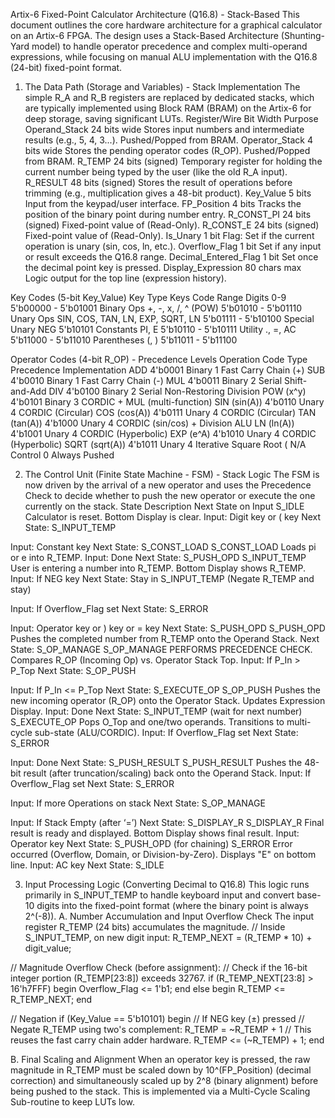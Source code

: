 Artix-6 Fixed-Point Calculator Architecture (Q16.8) - Stack-Based
This document outlines the core hardware architecture for a graphical calculator on an Artix-6 FPGA. The design uses a Stack-Based Architecture (Shunting-Yard model) to handle operator precedence and complex multi-operand expressions, while focusing on manual ALU implementation with the Q16.8 (24-bit) fixed-point format.
1. The Data Path (Storage and Variables) - Stack Implementation
The simple R_A and R_B registers are replaced by dedicated stacks, which are typically implemented using Block RAM (BRAM) on the Artix-6 for deep storage, saving significant LUTs.
Register/Wire
Bit Width
Purpose
Operand_Stack
24 bits wide
Stores input numbers and intermediate results (e.g., 5, 4, 3...). Pushed/Popped from BRAM.
Operator_Stack
4 bits wide
Stores the pending operator codes (R_OP). Pushed/Popped from BRAM.
R_TEMP
24 bits (signed)
Temporary register for holding the current number being typed by the user (like the old R_A input).
R_RESULT
48 bits (signed)
Stores the result of operations before trimming (e.g.,  multiplication gives a 48-bit product).
Key_Value
5 bits
Input from the keypad/user interface.
FP_Position
4 bits
Tracks the position of the binary point during number entry.
R_CONST_PI
24 bits (signed)
Fixed-point value of  (Read-Only).
R_CONST_E
24 bits (signed)
Fixed-point value of  (Read-Only).
Is_Unary
1 bit
Flag: Set if the current operation is unary (sin, cos, ln, etc.).
Overflow_Flag
1 bit
Set if any input or result exceeds the Q16.8 range.
Decimal_Entered_Flag
1 bit
Set once the decimal point key is pressed.
Display_Expression
80 chars max
Logic output for the top line (expression history).

Key Codes (5-bit Key_Value)
Key Type
Keys
Code Range
Digits
0-9
5'b00000 - 5'b01001
Binary Ops
+, -, x, /, ^ (POW)
5'b01010 - 5'b01110
Unary Ops
SIN, COS, TAN, LN, EXP, SQRT, LN
5'b01111 - 5'b10100
Special Unary
NEG
5'b10101
Constants
PI, E
5'b10110 - 5'b10111
Utility
., =, AC
5'b11000 - 5'b11010
Parentheses
(, )
5'b11011 - 5'b11100

Operator Codes (4-bit R_OP) - Precedence Levels
Operation
Code
Type
Precedence
Implementation
ADD
4'b0001
Binary
1
Fast Carry Chain (+)
SUB
4'b0010
Binary
1
Fast Carry Chain (-)
MUL
4'b0011
Binary
2
Serial Shift-and-Add
DIV
4'b0100
Binary
2
Serial Non-Restoring Division
POW (x^y)
4'b0101
Binary
3
CORDIC + MUL (multi-function)
SIN (sin(A))
4'b0110
Unary
4
CORDIC (Circular)
COS (cos(A))
4'b0111
Unary
4
CORDIC (Circular)
TAN (tan(A))
4'b1000
Unary
4
CORDIC (sin/cos) + Division ALU
LN (ln(A))
4'b1001
Unary
4
CORDIC (Hyperbolic)
EXP (e^A)
4'b1010
Unary
4
CORDIC (Hyperbolic)
SQRT (sqrt(A))
4'b1011
Unary
4
Iterative Square Root
(
N/A
Control
0
Always Pushed

2. The Control Unit (Finite State Machine - FSM) - Stack Logic
The FSM is now driven by the arrival of a new operator and uses the Precedence Check to decide whether to push the new operator or execute the one currently on the stack.
State
Description
Next State on Input
S_IDLE
Calculator is reset. Bottom Display is clear.
Input: Digit key or ( key
Next State: S_INPUT_TEMP

Input: Constant key
Next State: S_CONST_LOAD
S_CONST_LOAD
Loads pi or e into R_TEMP.
Input: Done
Next State: S_PUSH_OPD
S_INPUT_TEMP
User is entering a number into R_TEMP. Bottom Display shows R_TEMP.
Input: If NEG key
Next State: Stay in S_INPUT_TEMP (Negate R_TEMP and stay)

Input: If Overflow_Flag set
Next State: S_ERROR

Input: Operator key or ) key or = key
Next State: S_PUSH_OPD
S_PUSH_OPD
Pushes the completed number from R_TEMP onto the Operand Stack.
Next State: S_OP_MANAGE
S_OP_MANAGE
PERFORMS PRECEDENCE CHECK. Compares R_OP (Incoming Op) vs. Operator Stack Top.
Input: If P_In > P_Top
Next State: S_OP_PUSH

Input: If P_In <= P_Top
Next State: S_EXECUTE_OP
S_OP_PUSH
Pushes the new incoming operator (R_OP) onto the Operator Stack. Updates Expression Display.
Input: Done
Next State: S_INPUT_TEMP (wait for next number)
S_EXECUTE_OP
Pops O_Top and one/two operands. Transitions to multi-cycle sub-state (ALU/CORDIC).
Input: If Overflow_Flag set
Next State: S_ERROR

Input: Done
Next State: S_PUSH_RESULT
S_PUSH_RESULT
Pushes the 48-bit result (after truncation/scaling) back onto the Operand Stack.
Input: If Overflow_Flag set
Next State: S_ERROR

Input: If more Operations on stack
Next State: S_OP_MANAGE

Input: If Stack Empty (after ‘=’)
Next State: S_DISPLAY_R
S_DISPLAY_R
Final result is ready and displayed. Bottom Display shows final result.
Input: Operator key
Next State: S_PUSH_OPD (for chaining)
S_ERROR
Error occurred (Overflow, Domain, or Division-by-Zero). Displays "E" on bottom line.
Input: AC key
Next State: S_IDLE

3. Input Processing Logic (Converting Decimal to Q16.8)
This logic runs primarily in S_INPUT_TEMP to handle keyboard input and convert base-10 digits into the fixed-point format (where the binary point is always 2^(-8)).
A. Number Accumulation and Input Overflow Check
The input register R_TEMP (24 bits) accumulates the magnitude.
// Inside S_INPUT_TEMP, on new digit input:
R_TEMP_NEXT = (R_TEMP * 10) + digit_value;

// Magnitude Overflow Check (before assignment):
// Check if the 16-bit integer portion (R_TEMP[23:8]) exceeds 32767.
if (R_TEMP_NEXT[23:8] > 16'h7FFF) begin
    Overflow_Flag <= 1'b1;
end else begin
    R_TEMP <= R_TEMP_NEXT;
end

// Negation
if (Key_Value == 5'b10101) begin // If NEG key (±) pressed
    // Negate R_TEMP using two's complement: R_TEMP = ~R_TEMP + 1
    // This reuses the fast carry chain adder hardware.
    R_TEMP <= (~R_TEMP) + 1;
end


B. Final Scaling and Alignment
When an operator key is pressed, the raw magnitude in R_TEMP must be scaled down by 10^(FP_Position) (decimal correction) and simultaneously scaled up by 2^8 (binary alignment) before being pushed to the stack. This is implemented via a Multi-Cycle Scaling Sub-routine to keep LUTs low.


